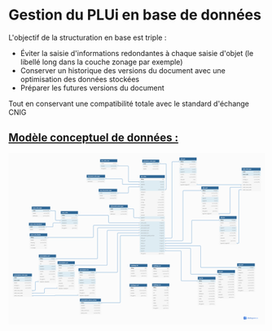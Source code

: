 # Gestion du PLUi en base de données

L'objectif de la structuration en base est triple :
- Éviter la saisie d'informations redondantes à chaque saisie d'objet (le libellé long dans la couche zonage par exemple)
- Conserver un historique des versions du document avec une optimisation des données stockées
- Préparer les futures versions du document

Tout en conservant une compatibilité totale avec le standard d'échange CNIG

## [Modèle conceptuel de données :](https://dbdiagram.io/d/6007f71180d742080a3719e8)
![alt text](https://github.com/valdille-aubigne/PLUi/blob/master/MCD_DDU.png?raw=true)
